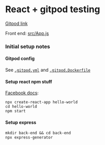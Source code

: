 React + gitpod testing
======================

 [Gitpod link](https://gitpod.io/#https://github.com/datachi7d/react-gitpod-test)

 Front end: [src/App.js](front-end/src/App.js)

### Initial setup notes

#### Gitpod config

 See [`.gitpod.yml`](.gitpod.yml) and [`.gitpod.Dockerfile`](.gitpod.Dockerfile)

#### Setup react npm stuff

 [Facebook docs](https://github.com/facebook/create-react-app):

    npx create-react-app hello-world
    cd hello-world
    npm start

#### Setup express

    mkdir back-end && cd back-end
    npx express-generator
